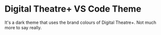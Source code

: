 # Digital Theatre+ VS Code Theme

It's a dark theme that uses the brand colours of Digital Theatre+. Not much more to say really.
